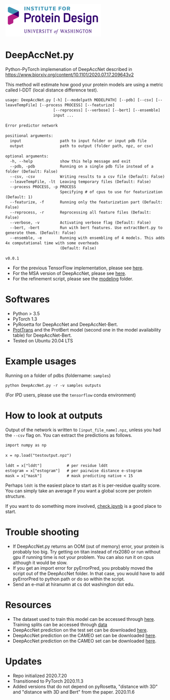 <img src="figures/ipdlogo.png">

# DeepAccNet.py
Python-PyTorch implemenation of DeepAccNet described in https://www.biorxiv.org/content/10.1101/2020.07.17.209643v2

This method will estimate how good your protein models are using a metric called l-DDT (local distance difference test).

```
usage: DeepAccNet.py [-h] [--modelpath MODELPATH] [--pdb] [--csv] [--leaveTempFile] [--process PROCESS] [--featurize]
                     [--reprocess] [--verbose] [--bert] [--ensemble]
                     input ...

Error predictor network

positional arguments:
  input                 path to input folder or input pdb file
  output                path to output (folder path, npz, or csv)

optional arguments:
  -h, --help            show this help message and exit
  --pdb, -pdb           Running on a single pdb file instead of a folder (Default: False)
  --csv, -csv           Writing results to a csv file (Default: False)
  --leaveTempFile, -lt  Leaving temporary files (Default: False)
  --process PROCESS, -p PROCESS
                        Specifying # of cpus to use for featurization (Default: 1)
  --featurize, -f       Running only the featurization part (Default: False)
  --reprocess, -r       Reprocessing all feature files (Default: False)
  --verbose, -v         Activating verbose flag (Default: False)
  --bert, -bert         Run with bert features. Use extractBert.py to generate them. (Default: False)
  --ensemble, -e        Running with ensembling of 4 models. This adds 4x computational time with some overheads
                        (Default: False)

v0.0.1
```

- For the previous TensorFlow implementation, please see [here](https://github.com/hiranumn/DeepAccNet-TF).
- For the MSA version of DeepAccNet, please see [here](https://github.com/hiranumn/DeepAccNet-MSA).
- For the refinement script, please see the [modeling](modeling) folder.

# Softwares
- Python > 3.5
- PyTorch 1.3
- PyRosetta for DeepAccNet and DeepAccNet-Bert.
- [ProtTrans](https://github.com/agemagician/ProtTrans) and the ProtBert model (second one in the model availability table) for DeepAccNet-Bert.
- Tested on Ubuntu 20.04 LTS

# Example usages

Running on a folder of pdbs (foldername: ```samples```)
```
python DeepAccNet.py -r -v samples outputs
```
(For IPD users, please use the ```tensorflow``` conda environment)

# How to look at outputs
Output of the network is written to ```[input_file_name].npz```, unless you had the ```--csv``` flag on.
You can extract the predictions as follows.

```
import numpy as np

x = np.load("testoutput.npz")

lddt = x["lddt"]           # per residue lddt
estogram = x["estogram"]   # per pairwise distance e-stogram
mask = x["mask"]           # mask predicting native < 15
```
Perhaps ```lddt``` is the easiest place to start as it is per-residue quality score. You can simply take an average if you want a global score per protein structure. 

If you want to do something more involved, [check.ipynb](ipynbs/check.ipynb) is a good place to start.

# Trouble shooting
- If DeepAccNet.py returns an OOM (out of memory) error, your protein is probably too big. Try getting on titan instead of rtx2080 or run without gpu if running time is not your problem. You can also run it on cpus although it would be slow.
- If you get an import error for pyErrorPred, you probably moved the script out of the DeepAccNet folder. In that case, you would have to add pyErrorPred to python path or do so within the script. 
- Send an e-mail at hiranumn at cs dot washington dot edu.

# Resources
- The dataset used to train this model can be accessed through [here](https://files.ipd.uw.edu/pub/DeepAccNet/decoys8000k.zip). Training splits can be accessed through [data](data)
- DeepAccNet prediction on the test set can be downloaded [here](https://files.ipd.uw.edu/pub/DeepAccNet/test_preds.zip).
- DeepAccNet prediction on the CAMEO set can be downloaded [here](https://files.ipd.uw.edu/pub/DeepAccNet/CAMEO_preds.zip).
- DeepAccNet prediction on the CAMEO set can be downloaded [here](https://files.ipd.uw.edu/pub/DeepAccNet/CASP13_preds.zip).

# Updates
- Repo initialized 2020.7.20
- Transitioned to PyTorch 2020.11.3
- Added versions that do not depend on pyRosetta, "distance with 3D" and "distance with 3D and Bert" from the paper. 2020.11.6
